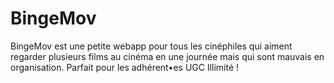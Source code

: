 # BingeMov
BingeMov est une petite webapp pour tous les cinéphiles qui aiment regarder plusieurs films au cinéma en une journée mais qui sont mauvais en organisation. Parfait pour les adhérent•es UGC Illimité !
